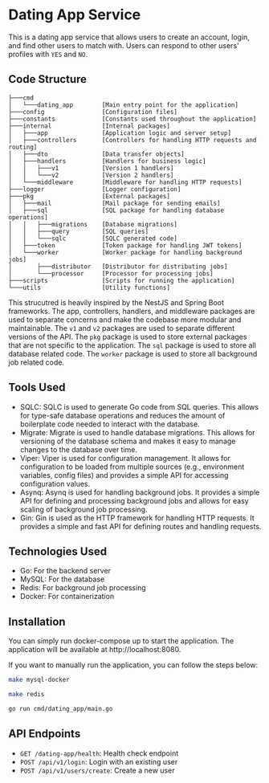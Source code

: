 # Dating App Service
This is a dating app service that allows users to create an account, login, and find other users to match with. Users can respond to other users' profiles with `YES` and `NO`.

## Code Structure
```
├───cmd
│   └───dating_app        [Main entry point for the application]
├───config                [Configuration files]
├───constants             [Constants used throughout the application]
├───internal              [Internal packages]
│   ├───app               [Application logic and server setup]
│   ├───controllers       [Controllers for handling HTTP requests and routing]
│   ├───dto               [Data transfer objects]
│   ├───handlers          [Handlers for business logic] 
│   │   ├───v1            [Version 1 handlers]
│   │   └───v2            [Version 2 handlers]
│   └───middleware        [Middleware for handling HTTP requests]
├───logger                [Logger configuration]  
├───pkg                   [External packages]
│   ├───mail              [Mail package for sending emails]
│   ├───sql               [SQL package for handling database operations]
│   │   ├───migrations    [Database migrations]
│   │   ├───query         [SQL queries]
│   │   └───sqlc          [SQLC generated code]
│   ├───token             [Token package for handling JWT tokens]
│   └───worker            [Worker package for handling background jobs]
│       ├───distributor   [Distributor for distributing jobs]
│       └───processor     [Processor for processing jobs]
├───scripts               [Scripts for running the application]
└───utils                 [Utility functions]
```
This strucutred is heavily inspired by the NestJS and Spring Boot frameworks. The app, controllers, handlers, and middleware packages are used to separate concerns and make the codebase more modular and maintainable. The `v1` and `v2` packages are used to separate different versions of the API. The `pkg` package is used to store external packages that are not specific to the application. The `sql` package is used to store all database related code. The `worker` package is used to store all background job related code.

## Tools Used
- SQLC: SQLC is used to generate Go code from SQL queries. This allows for type-safe database operations and reduces the amount of boilerplate code needed to interact with the database.
- Migrate: Migrate is used to handle database migrations. This allows for versioning of the database schema and makes it easy to manage changes to the database over time.
- Viper: Viper is used for configuration management. It allows for configuration to be loaded from multiple sources (e.g., environment variables, config files) and provides a simple API for accessing configuration values.
- Asynq: Asynq is used for handling background jobs. It provides a simple API for defining and processing background jobs and allows for easy scaling of background job processing.
- Gin: Gin is used as the HTTP framework for handling HTTP requests. It provides a simple and fast API for defining routes and handling requests.

## Technologies Used
- Go: For the backend server
- MySQL: For the database
- Redis: For background job processing
- Docker: For containerization

## Installation
You can simply run docker-compose up to start the application. The application will be available at http://localhost:8080.

If you want to manually run the application, you can follow the steps below:
```bash
make mysql-docker

make redis

go run cmd/dating_app/main.go
```
## API Endpoints
- `GET /dating-app/health`: Health check endpoint
- `POST /api/v1/login`: Login with an existing user
- `POST /api/v1/users/create`: Create a new user

